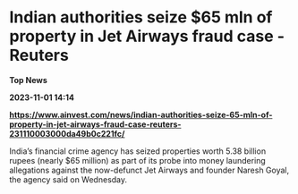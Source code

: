 # Indian authorities seize $65 mln of property in Jet Airways fraud case - Reuters
**Top News**

**2023-11-01 14:14**

**https://www.ainvest.com/news/indian-authorities-seize-65-mln-of-property-in-jet-airways-fraud-case-reuters-231110003000da49b0c221fc/**

India’s financial crime agency has seized properties worth 5.38 billion rupees (nearly $65 million) as part of its probe into money laundering allegations against the now-defunct Jet Airways and founder Naresh Goyal, the agency said on Wednesday.
